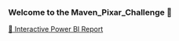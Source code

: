### Welcome to the Maven_Pixar_Challenge 👋
<a href="https://app.powerbi.com/view?r=eyJrIjoiNzVmY2U3ZjYtYWZkNy00Yzk5LTgzNDMtNThhZWM3ZjFlMWFiIiwidCI6IjIwYzgwNGUyLWZhZjctNDYzMC05MDA3LWNmNzM1YzFlMjkwZiJ9" target="_blank">
   🚀 Interactive Power BI Report
</a>

